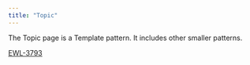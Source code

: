 ```yaml
---
title: "Topic"
---
```


The Topic page is a Template pattern. It includes other smaller patterns.

[EWL-3793](https://issues.ama-assn.org/browse/EWL-3793)